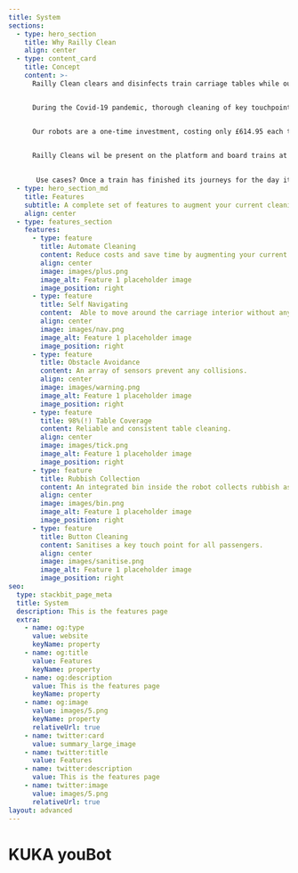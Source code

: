 ```yaml
---
title: System
sections:
  - type: hero_section
    title: Why Railly Clean
    align: center
  - type: content_card
    title: Concept
    content: >-
      Railly Clean clears and disinfects train carriage tables while out of transit to improve sanitation and overall passenger satisfaction on trains.


      During the Covid-19 pandemic, thorough cleaning of key touchpoints on trains has been increased, but we believe high standards of cleaning should be maintained beyond the pandemic. According to Scotrail’s Passenger Satisfaction Remedial Plan of 2019, even pre-pandemic, interior train cleanliness was deemed to be the second most important contributor to overall customer satisfaction. Even so, a National Rail Passenger Survey showed a dramatic decrease in interior cleanliness perceived by commuters from the 2017 to 2018 period. The key suggestion by the committee in order to improve this declining satisfaction, was to improve fleet cleanliness standards within core peak hours of operation. This is where we come in.


      Our robots are a one-time investment, costing only £614.95 each to manufacture. This is equivalent to just 69 hours of minimum wage work. As a Covid-19 Public Attitudes survey have revealed: 32% of Rail Operators have expressed concern that the pandemic will have a lasting effect on passenger numbers. 49% of people from the same survey say that they would rather travel by car than public transport even after restrictions are lifted. With increased focus on hygiene since the pandemic, investing in Railly Clean would provide reassurance to passengers that they will be safe as regular cleaning of carriages will continue post-pandemic, helping operators win back the trust of passengers.


      Railly Cleans wil be present on the platform and board trains at major stops with sufficient waiting times. While the train is stationary and free of passengers, multiple robots will be working efficiently together with a cleaner to clean train carriages just before passengers start to board. A single member of staff is required to place accessible ramps at each carriage, allowing each Railly Clean to navigate into its carriage ready to clean tables. Once Railly clean has finished its run, a cleaner can quickly walk down the carriages picking up minimal leftover rubbish or collecting valuables left by passengers which Railly Clean has intelligently avoided cleaning. 
       
       
       Use cases? Once a train has finished its journeys for the day it needs to be cleaned.
  - type: hero_section_md
    title: Features
    subtitle: A complete set of features to augment your current cleaning solution.
    align: center
  - type: features_section
    features:
      - type: feature
        title: Automate Cleaning
        content: Reduce costs and save time by augmenting your current cleaning team with a Railly Clean robot .
        align: center
        image: images/plus.png
        image_alt: Feature 1 placeholder image
        image_position: right
      - type: feature
        title: Self Navigating
        content:  Able to move around the carriage interior without any assistance.
        align: center
        image: images/nav.png
        image_alt: Feature 1 placeholder image
        image_position: right
      - type: feature
        title: Obstacle Avoidance
        content: An array of sensors prevent any collisions.
        align: center
        image: images/warning.png
        image_alt: Feature 1 placeholder image
        image_position: right
      - type: feature
        title: 98%(!) Table Coverage
        content: Reliable and consistent table cleaning.
        align: center
        image: images/tick.png
        image_alt: Feature 1 placeholder image
        image_position: right
      - type: feature
        title: Rubbish Collection
        content: An integrated bin inside the robot collects rubbish as the robot moves along the carriage.
        align: center
        image: images/bin.png
        image_alt: Feature 1 placeholder image
        image_position: right
      - type: feature
        title: Button Cleaning
        content: Sanitises a key touch point for all passengers.
        align: center
        image: images/sanitise.png
        image_alt: Feature 1 placeholder image
        image_position: right
seo:
  type: stackbit_page_meta
  title: System
  description: This is the features page
  extra:
    - name: og:type
      value: website
      keyName: property
    - name: og:title
      value: Features
      keyName: property
    - name: og:description
      value: This is the features page
      keyName: property
    - name: og:image
      value: images/5.png
      keyName: property
      relativeUrl: true
    - name: twitter:card
      value: summary_large_image
    - name: twitter:title
      value: Features
    - name: twitter:description
      value: This is the features page
    - name: twitter:image
      value: images/5.png
      relativeUrl: true
layout: advanced
---
```


<html xmlns="http://www.w3.org/1999/xhtml">
  <head>
    <meta http-equiv="Content-Type" content="text/html; charset=utf-8" />
    <meta http-equiv="X-UA-Compatible" content="IE=edge" />
    <title>KUKA youBot</title>
    <link type="text/css" href="https://www.cyberbotics.com/jquery-ui/1.11.4/jquery-ui.min.css" rel="stylesheet"/>
    <link type="text/css" href="https://www.cyberbotics.com/wwi/R2021a/wwi.css" rel="stylesheet"/>
    <style>
      html, body {
        padding:0;
        height: 100%;
      }
      #view3d {
        height: calc(100% - 250px);
        width: 100%;
      }
    </style>
    <script src="https://www.cyberbotics.com/jquery/1.11.3/jquery.min.js" ></script>
    <script src="https://www.cyberbotics.com/jquery-ui/1.11.4/jquery-ui.min.js"></script>
    <script src="https://www.cyberbotics.com/jquery-dialogextend/2.0.4/jquery.dialogextend.min.js"></script>
    <script src="https://www.cyberbotics.com/ace/1.2.0/ace.js"></script>
    <script src="https://www.cyberbotics.com/wwi/R2021a/webots.min.js"></script>
    <script>
      function init() {
          var view = new webots.View(document.getElementById("view3d"));
          view.open("../static/sim/youbot.x3d");
          view.setAnimation("../static/sim/youbot.json", "play", true);
      }
      window.addEventListener("load", init, false);
      if (location.protocol == "file:" && (!!window.chrome && !!window.chrome.webstore))
        alert("Webots HTML5 Models and Animations cannot be loaded locally on Google Chrome, as Chrome does not support cross-origin requests using the file:// protocol.");
    </script>
  </head>
  <body>
    <h1>KUKA youBot</h1>
    <div id="view3d"></div>
    <p>Simulation of the KUKA youBot robot.<br/>This model includes an accurate and fast simulation of the Meccanum wheels.<br/>The robot can be equiped with various sensors (including the Microsoft Kinect) and configured with zero, one or two arms.<br/></p>
  </body>
</html>
